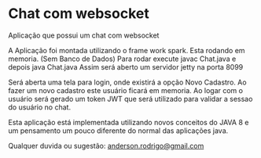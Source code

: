 # Chat com websocket
Aplicação que possui um chat com websocket

A Aplicação foi montada utilizando o frame work spark.
Esta rodando em memoria. (Sem Banco de Dados)
Para rodar execute javac Chat.java e depois java Chat.java
Assim será aberto um servidor jetty na porta 8099

Será aberta uma tela para login, onde existirá a opção Novo Cadastro.
Ao fazer um novo cadastro este usuário ficará em memoria.
Ao logar com o usuário será gerado um token JWT que será utilizado para validar a sessao do usuário no chat.

Esta aplicação está implementada utilizando novos conceitos do JAVA 8 e um pensamento um pouco diferente do normal das aplicações java.

Qualquer duvida ou sugestão: anderson.rodrigo@gmail.com